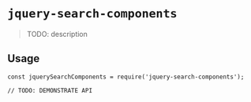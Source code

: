 # `jquery-search-components`

> TODO: description

## Usage

```
const jquerySearchComponents = require('jquery-search-components');

// TODO: DEMONSTRATE API
```
